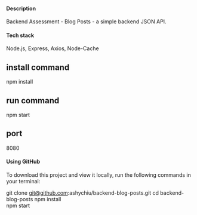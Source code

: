 #### Description

Backend Assessment - Blog Posts - a simple backend JSON API.

#### Tech stack

Node.js, Express, Axios, Node-Cache

## install command

npm install

## run command

npm start

## port

8080

#### Using GitHub

To download this project and view it locally, run the following commands in your terminal:

git clone git@github.com:ashychiu/backend-blog-posts.git
cd backend-blog-posts
npm install  
npm start
